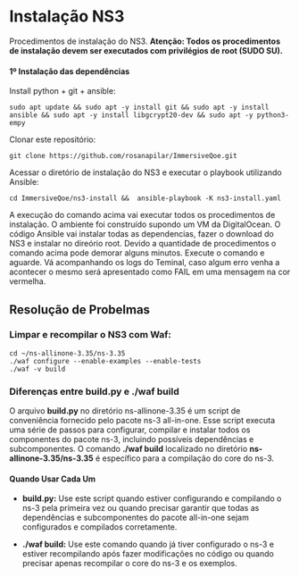 # Instalação NS3
Procedimentos de instalação do NS3.
**Atenção: Todos os procedimentos de instalação devem ser executados com privilégios de root (SUDO SU).**

#### 1º Instalação das dependências
Install python + git + ansible:
```
sudo apt update && sudo apt -y install git && sudo apt -y install ansible && sudo apt -y install libgcrypt20-dev && sudo apt -y python3-empy
```

Clonar este repositório:
```
git clone https://github.com/rosanapilar/ImmersiveQoe.git
```

Acessar o diretório de instalação do NS3 e executar o playbook utilizando Ansible:
```
cd ImmersiveQoe/ns3-install &&  ansible-playbook -K ns3-install.yaml
```
A execução do comando acima vai executar todos os procedimentos de instalação. O ambiente foi construído supondo um VM da DigitalOcean. O código Ansible vai instalar todas as dependencias, fazer o download do NS3 e instalar no direório root. Devido a quantidade de procedimentos o comando acima pode demorar alguns minutos. Execute o comando e aguarde. Vá acompanhando os logs do Teminal, caso algum erro venha a acontecer o mesmo será apresentado como FAIL em uma mensagem na cor vermelha.

## Resolução de Probelmas
### Limpar e recompilar o NS3 com Waf:
```
cd ~/ns-allinone-3.35/ns-3.35
./waf configure --enable-examples --enable-tests
./waf -v build
```

### Diferenças entre build.py e ./waf build
O arquivo **build.py** no diretório ns-allinone-3.35 é um script de conveniência fornecido pelo pacote ns-3 all-in-one. Esse script executa uma série de passos para configurar, compilar e instalar todos os componentes do pacote ns-3, incluindo possíveis dependências e subcomponentes. O comando **./waf build** localizado no diretório **ns-allinone-3.35/ns-3.35** é específico para a compilação do core do ns-3.

#### Quando Usar Cada Um
* **build.py:** Use este script quando estiver configurando e compilando o ns-3 pela primeira vez ou quando precisar garantir que todas as dependências e subcomponentes do pacote all-in-one sejam configurados e compilados corretamente.

* **./waf build:** Use este comando quando já tiver configurado o ns-3 e estiver recompilando após fazer modificações no código ou quando precisar apenas recompilar o core do ns-3 e os exemplos.